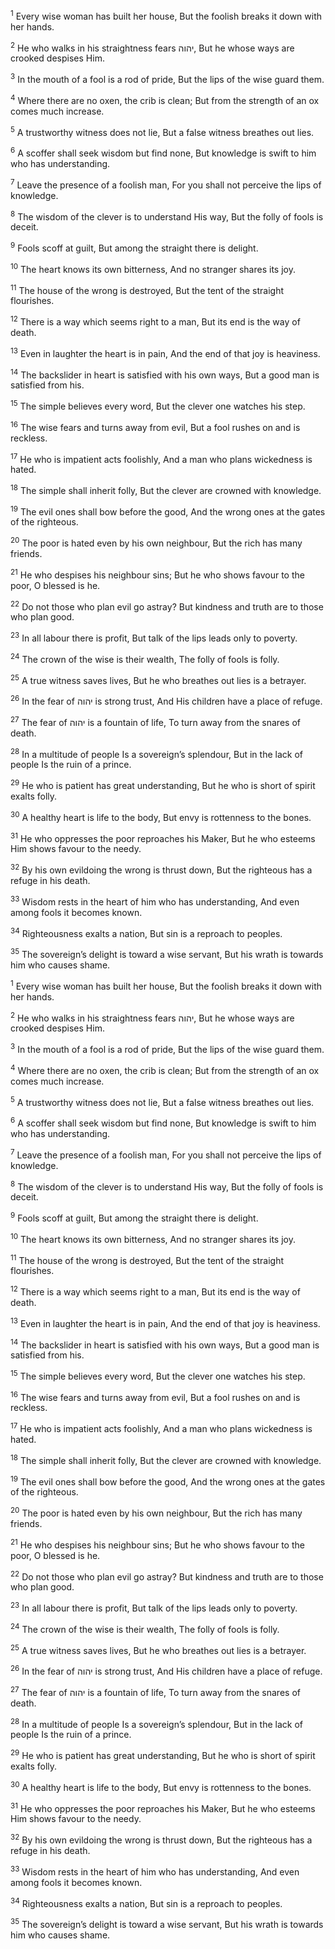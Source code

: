 <sup>1</sup> Every wise woman has built her house, But the foolish breaks it down with her hands.

<sup>2</sup> He who walks in his straightness fears יהוה, But he whose ways are crooked despises Him.

<sup>3</sup> In the mouth of a fool is a rod of pride, But the lips of the wise guard them.

<sup>4</sup> Where there are no oxen, the crib is clean; But from the strength of an ox comes much increase.

<sup>5</sup> A trustworthy witness does not lie, But a false witness breathes out lies.

<sup>6</sup> A scoffer shall seek wisdom but find none, But knowledge is swift to him who has understanding.

<sup>7</sup> Leave the presence of a foolish man, For you shall not perceive the lips of knowledge.

<sup>8</sup> The wisdom of the clever is to understand His way, But the folly of fools is deceit.

<sup>9</sup> Fools scoff at guilt, But among the straight there is delight.

<sup>10</sup> The heart knows its own bitterness, And no stranger shares its joy.

<sup>11</sup> The house of the wrong is destroyed, But the tent of the straight flourishes.

<sup>12</sup> There is a way which seems right to a man, But its end is the way of death.

<sup>13</sup> Even in laughter the heart is in pain, And the end of that joy is heaviness.

<sup>14</sup> The backslider in heart is satisfied with his own ways, But a good man is satisfied from his.

<sup>15</sup> The simple believes every word, But the clever one watches his step.

<sup>16</sup> The wise fears and turns away from evil, But a fool rushes on and is reckless.

<sup>17</sup> He who is impatient acts foolishly, And a man who plans wickedness is hated.

<sup>18</sup> The simple shall inherit folly, But the clever are crowned with knowledge.

<sup>19</sup> The evil ones shall bow before the good, And the wrong ones at the gates of the righteous.

<sup>20</sup> The poor is hated even by his own neighbour, But the rich has many friends.

<sup>21</sup> He who despises his neighbour sins; But he who shows favour to the poor, O blessed is he.

<sup>22</sup> Do not those who plan evil go astray? But kindness and truth are to those who plan good.

<sup>23</sup> In all labour there is profit, But talk of the lips leads only to poverty.

<sup>24</sup> The crown of the wise is their wealth, The folly of fools is folly.

<sup>25</sup> A true witness saves lives, But he who breathes out lies is a betrayer.

<sup>26</sup> In the fear of יהוה is strong trust, And His children have a place of refuge.

<sup>27</sup> The fear of יהוה is a fountain of life, To turn away from the snares of death.

<sup>28</sup> In a multitude of people Is a sovereign’s splendour, But in the lack of people Is the ruin of a prince.

<sup>29</sup> He who is patient has great understanding, But he who is short of spirit exalts folly.

<sup>30</sup> A healthy heart is life to the body, But envy is rottenness to the bones.

<sup>31</sup> He who oppresses the poor reproaches his Maker, But he who esteems Him shows favour to the needy.

<sup>32</sup> By his own evildoing the wrong is thrust down, But the righteous has a refuge in his death.

<sup>33</sup> Wisdom rests in the heart of him who has understanding, And even among fools it becomes known.

<sup>34</sup> Righteousness exalts a nation, But sin is a reproach to peoples.

<sup>35</sup> The sovereign’s delight is toward a wise servant, But his wrath is towards him who causes shame.

<sup>1</sup> Every wise woman has built her house, But the foolish breaks it down with her hands.

<sup>2</sup> He who walks in his straightness fears יהוה, But he whose ways are crooked despises Him.

<sup>3</sup> In the mouth of a fool is a rod of pride, But the lips of the wise guard them.

<sup>4</sup> Where there are no oxen, the crib is clean; But from the strength of an ox comes much increase.

<sup>5</sup> A trustworthy witness does not lie, But a false witness breathes out lies.

<sup>6</sup> A scoffer shall seek wisdom but find none, But knowledge is swift to him who has understanding.

<sup>7</sup> Leave the presence of a foolish man, For you shall not perceive the lips of knowledge.

<sup>8</sup> The wisdom of the clever is to understand His way, But the folly of fools is deceit.

<sup>9</sup> Fools scoff at guilt, But among the straight there is delight.

<sup>10</sup> The heart knows its own bitterness, And no stranger shares its joy.

<sup>11</sup> The house of the wrong is destroyed, But the tent of the straight flourishes.

<sup>12</sup> There is a way which seems right to a man, But its end is the way of death.

<sup>13</sup> Even in laughter the heart is in pain, And the end of that joy is heaviness.

<sup>14</sup> The backslider in heart is satisfied with his own ways, But a good man is satisfied from his.

<sup>15</sup> The simple believes every word, But the clever one watches his step.

<sup>16</sup> The wise fears and turns away from evil, But a fool rushes on and is reckless.

<sup>17</sup> He who is impatient acts foolishly, And a man who plans wickedness is hated.

<sup>18</sup> The simple shall inherit folly, But the clever are crowned with knowledge.

<sup>19</sup> The evil ones shall bow before the good, And the wrong ones at the gates of the righteous.

<sup>20</sup> The poor is hated even by his own neighbour, But the rich has many friends.

<sup>21</sup> He who despises his neighbour sins; But he who shows favour to the poor, O blessed is he.

<sup>22</sup> Do not those who plan evil go astray? But kindness and truth are to those who plan good.

<sup>23</sup> In all labour there is profit, But talk of the lips leads only to poverty.

<sup>24</sup> The crown of the wise is their wealth, The folly of fools is folly.

<sup>25</sup> A true witness saves lives, But he who breathes out lies is a betrayer.

<sup>26</sup> In the fear of יהוה is strong trust, And His children have a place of refuge.

<sup>27</sup> The fear of יהוה is a fountain of life, To turn away from the snares of death.

<sup>28</sup> In a multitude of people Is a sovereign’s splendour, But in the lack of people Is the ruin of a prince.

<sup>29</sup> He who is patient has great understanding, But he who is short of spirit exalts folly.

<sup>30</sup> A healthy heart is life to the body, But envy is rottenness to the bones.

<sup>31</sup> He who oppresses the poor reproaches his Maker, But he who esteems Him shows favour to the needy.

<sup>32</sup> By his own evildoing the wrong is thrust down, But the righteous has a refuge in his death.

<sup>33</sup> Wisdom rests in the heart of him who has understanding, And even among fools it becomes known.

<sup>34</sup> Righteousness exalts a nation, But sin is a reproach to peoples.

<sup>35</sup> The sovereign’s delight is toward a wise servant, But his wrath is towards him who causes shame.

